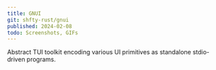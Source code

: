```yaml
---
title: GNUI
git: shfty-rust/gnui
published: 2024-02-08
todo: Screenshots, GIFs
---
```


Abstract TUI toolkit encoding various UI primitives as standalone stdio-driven programs.
